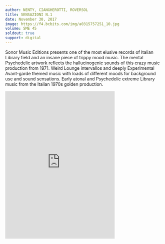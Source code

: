 ```yaml
---
author: NENTY, CIANGHEROTTI, ROVERSOL
title: SENSAZIONI N​.​1
date: November 30, 2017
image: https://f4.bcbits.com/img/a0315757251_10.jpg
volume: SME 45
soldout: true
support: digital
---
```


Sonor Music Editions presents one of the most elusive records of Italian Library field and an insane piece of trippy mood music. The mental Psychedelic artwork reflects the hallucinogenic sounds of this crazy music production from 1971. Weird Lounge intervallos and deeply Experimental Avant-garde themed music with loads of different moods for background use and sound sensations. Early atonal and Psychedelic extreme Library music from the Italian 1970s golden production.

<iframe style="border: 0; width: 350px; height: 470px;" src="https://bandcamp.com/EmbeddedPlayer/album=1713414875/size=large/bgcol=ffffff/linkcol=0687f5/tracklist=false/transparent=true/" seamless><a href="https://sonormusiceditions.bandcamp.com/album/sensazioni-n-1">SENSAZIONI N.1 by Various</a></iframe>
